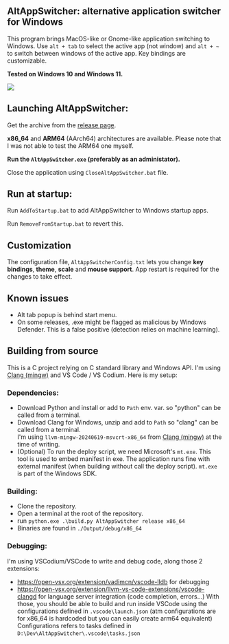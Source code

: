 ## AltAppSwitcher: alternative application switcher for Windows

This program brings MacOS-like or Gnome-like application switching to Windows. Use `alt + tab` to select the active app (not window) and `alt + ~` to switch between windows of the active app. Key bindings are customizable.

**Tested on Windows 10 and Windows 11.**

![](./Assets/ScreenshotWin11.png)

## Launching AltAppSwitcher:
Get the archive from the [release page](https://github.com/hdlx/AltAppSwitcher/releases/).

**x86_64** and **ARM64** (AArch64) architectures are available. Please note that I was not able to test the ARM64 one myself.

**Run the `AltAppSwitcher.exe` (preferably as an administator).**

Close the application using `CloseAltAppSwitcher.bat` file.

## Run at startup:
Run `AddToStartup.bat` to add AltAppSwitcher to Windows startup apps.

Run `RemoveFromStartup.bat` to revert this.

## Customization
The configuration file, `AltAppSwitcherConfig.txt` lets you change **key bindings**, **theme**, **scale** and **mouse support**. App restart is required for the changes to take effect.

## Known issues
- Alt tab popup is behind start menu.
- On some releases, .exe might be flagged as malicious by Windows Defender. This is a false positive (detection relies on machine learning).

## Building from source
This is a C project relying on C standard library and Windows API. I'm using [Clang (mingw)](https://github.com/mstorsjo/llvm-mingw) and VS Code / VS Codium.
Here is my setup:
### Dependencies:
- Download Python and install or add to `Path` env. var. so "python" can be called from a terminal.
- Download Clang for Windows, unzip and add to `Path` so "clang" can be called from a terminal.\
  I'm using `llvm-mingw-20240619-msvcrt-x86_64` from [Clang (mingw)](https://github.com/mstorsjo/llvm-mingw) at the time of writing.
- (Optional) To run the deploy script, we need Microsoft's `mt.exe`. This tool is used to embed manifest in exe. The application runs fine with external manifest (when building without call the deploy script). `mt.exe` is part of the Windows SDK.
### Building:
- Clone the repository.
- Open a terminal at the root of the repository.
- run `python.exe .\build.py AltAppSwitcher release x86_64`
- Binaries are found in `./Output/debug/x86_64`
### Debugging:
I'm using VSCodium/VSCode to write and debug code, along those 2 extensions:
- https://open-vsx.org/extension/vadimcn/vscode-lldb for debugging
- https://open-vsx.org/extension/llvm-vs-code-extensions/vscode-clangd for language server integration (code completion, errors...)
With those, you should be able to build and run inside VSCode using the configurations defined in `.vscode\launch.json` (atm configurations are for x86_64 is hardcoded but you can easily create arm64 equivalent)
Configurations refers to tasks defined in `D:\Dev\AltAppSwitcher\.vscode\tasks.json`
